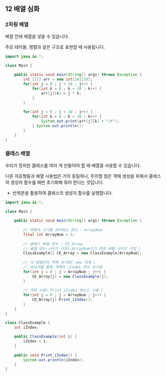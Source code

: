 ## 12 배열 심화

### 2차원 배열

배열 안에 배열을 넣을 수 있습니다.

주로 테이블, 행렬과 같은 구조로 표현할 때 사용됩니다.

```java
import java.io.*;

class Main {
	
	public static void main(String[] args) throws Exception {
		int [][] arr = new int[10][10];
		for(int j = 0 ; j < 10 ; j++) {
			for(int k = 0 ; k < 10 ; k++) {
				arr[j][k] = j * k;
			}
		}
		
		for(int j = 0 ; j < 10 ; j++) {
			for(int k = 0 ; k < 10 ; k++) {
				System.out.print(arr[j][k] + "\t");
			} System.out.println();
		}
	}
}
```

### 클래스 배열

우리가 정의한 클래스를 여러 개 만들어야 할 때 배열을 사용할 수 있습니다.

다른 자료형들과 배열 사용법은 거의 동일하나, 주의할 점은 객체 생성을 위해서 클래스의 생성자 함수를 매번 초기화해 줘야 한다는 것입니다.

- 반복문을 활용하여 클래스의 생성자 함수를 실행합니다.

```java
import java.io.*;

class Main {
	
	public static void main(String[] args) throws Exception {
		
		// 배열의 크기를 관리하는 변수 : ArrayNum
		final int ArrayNum = 5;
		
		// 클래스 배열 변수 : CE_Array
		// 배열 변수 사이즈 지정( ArrayNum크기 만큼 배열 사이즈 지정 )
		ClassExample[] CE_Array = new ClassExample[ArrayNum];
		
		// 각 배열칸의 객체 초기화( new 객체 )
		// 생성자를 통해 객체의 iIndex 변수 초기화
		for(int j = 0 ; j < ArrayNum ; j++) {
			CE_Array[j] = new ClassExample(j);
		}
		
		// 객체 사용( Print_iIndex 메소드 사용 )
		for(int j = 0 ; j < ArrayNum ; j++) {
			CE_Array[j].Print_iIndex();
		}
	}	
}

class ClassExample {
	int iIndex;
	
	public ClassExample(int i) {
		iIndex = i;
	}
	
	public void Print_iIndex() {
		System.out.println(iIndex);
	}
}
```
